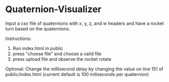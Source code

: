 # Quaternion-Visualizer
Input a csv file of quaternions with x, y, z, and w headers and have a rocket turn based on the quaternions.

Instructions:

1. Run index.html in public
2. press "choose file" and choose a valid file
3. press upload file and observe the rocket rotate

Optional:
Change the millisecond delay by changing the value on line 151 of public/index.html (current default is 100 miliseconds per quaternion)
